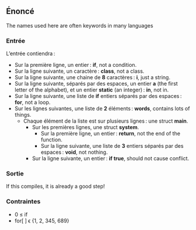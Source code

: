 ## Énoncé

The names used here are often keywords in many languages

### Entrée

L’entrée contiendra :

- Sur la première ligne, un entier : **if**, not a condition.
- Sur la ligne suivante, un caractère : **class**, not a class.
- Sur la ligne suivante, une chaine de **8** caractères : **i**, just a string.
- Sur la ligne suivante, séparés par des espaces, un entier **a** (the first
  letter of the alphabet), et un entier **static** (an integer) : **in**, not
  in.
- Sur la ligne suivante, une liste de **if** entiers séparés par des espaces :
  **for**, not a loop.
- Sur les lignes suivantes, une liste de **2** éléments : **words**, contains
  lots of things.
    - Chaque élément de la liste est sur plusieurs lignes : une struct
      **main**.
        - Sur les premières lignes, une struct **system**.
            - Sur la première ligne, un entier : **return**, not the end of the
              function.
            - Sur la ligne suivante, une liste de **3** entiers séparés par des
              espaces : **void**, not nothing.
        - Sur la ligne suivante, un entier : **if true**, should not cause
          conflict.

### Sortie

If this compiles, it is already a good step!

### Contraintes

- 0 ≤ if
- for[ ] ϵ {1, 2, 345, 689}
